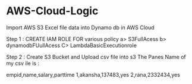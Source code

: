 # AWS-Cloud-Logic
Import AWS S3 Excel file data into Dynamo db in AWS Cloud

Step 1 : CREATE IAM ROLE FOR various policy
a> S3FullAcess
b> dynamodbFUullAcess
C> LambdaBasicExecutionrole

Step 2 : Create S3 Bucket and Upload csv file into s3
  The Panes Name of my csv ile is :
  
  empid,name,salary,parttime
  1,akansha,137483,yes
  2,rana,2332434,yes
 
